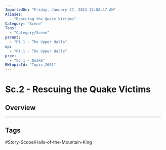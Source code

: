 ```yaml
---
ImportedOn: "Friday, January 27, 2023 12:02:47 AM"
Aliases:
  - "Rescuing the Quake Victims"
Category: "Scene"
Tags:
  - "Category/Scene"
parent:
  - "Pt.1 - The Upper Halls"
up:
  - "Pt.1 - The Upper Halls"
prev:
  - "Sc.1 - Quake"
RWtopicId: "Topic_2651"
---
```

# Sc.2 - Rescuing the Quake Victims
## Overview

---
## Tags
#Story-Scope/Halls-of-the-Mountain-King

